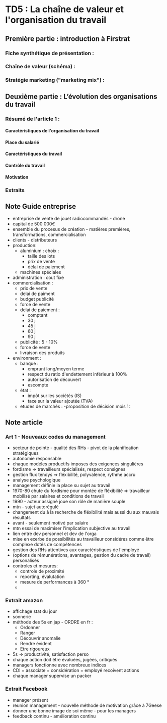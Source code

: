 # TD5 : La chaîne de valeur et l'organisation du travail

## Première partie : introduction à Firstrat

### Fiche synthétique de présentation :

### Chaîne de valeur (schéma) :

### Stratégie marketing ("marketing mix") :

## Deuxième partie : L’évolution des organisations du travail

### Résumé de l'article 1 :

#### Caractéristiques de l'organisation du travail

#### Place du salarié

#### Caractéristiques du travail

#### Contrôle du travail

#### Motivation

### Extraits

## Note Guide entreprise

- entreprise de vente de jouet radiocommandés - drone
- capital de 500 000€
- ensemble du procesus de création - matières premières, transformations, commercialisation
- clients - distributeurs
- production:
  - aluminium : choix :
    - taille des lots
    - prix de vente
    - délai de paiement
  - machines spéciales
- administration : cout fixe
- commercialisation :
  - prix de vente
  - delai de paiment
  - budget publicité
  - force de vente
  - delai de paiement :
    - comptant
    - 30 j
    - 45 j
    - 60 j
    - 90 j
  - publicité : 5 - 10%
  - force de vente
  - livraison des produits
- environment :
  - banque :
    - emprunt long/moyen terme
    - respect du ratio d'endettement inférieur à 100%
    - autorisation de découvert
    - escompte
  - état :
    - impôt sur les sociétés (IS)
    - taxe sur la valeur ajoutée (TVA)
  - etudes de marchés :
    -proposition de décision mois 1:

## Note article

### Art 1 - Nouveaux codes du management

- secteur de pointe - qualité des RHs - pivot de la planification stratégiques
- autonomie responsable
- chaque modéles productifs imposes des exigences singulières
- fordisme => travailleurs spécialisés, respect consignes
- gestion flux tendys => fléxibilité, polyvalence, rythme accru
- analyse psychologique
- management définie la place su sujet au travail
- 1970-80 chute du fordisme pour montée de fléxibilité => travailleur mobilisé par salaires et conditions de travail
- 1990 - acteur assigné joue son rôle de manière souple
- mtn - sujet autorégulé
- changement du à la recherche de fléxibilité mais aussi du aux mauvais résultats
- avant - seulement motivé par salaire
- mtn essai de maximiser l'implication subjective au travail
- lien entre dev personnel et dev de l'orga
- mise en exerbe de possibilités au travailleur considéres comme être complexe dotés de compétences
- gestion des RHs attentives aux caractéristiques de l'employé
- (options de rémunérations, avantages, gestion du cadre de travail) personalisés
- controles et mesures:
  - controle de proximité
  - reporting, évalutation
  - mesure de performances à 360 °
  -

### Extrait amazon

- affichage stat du jour
- sonnerie
- méthode des 5s en jap - ORDRE en fr :
  - Ordonner
  - Ranger
  - Découvrir anomalie
  - Rendre évident
  - Etre rigoureux
- 5s => productivité, satisfaction perso
- chaque action doit être évaluées, jugées, critiqués
- managers fonctionne avec nombreux indices
- CDI = associate = considération = employé recoivent actions
- chaque manager supervise un packer

### Extrait Facebook
- manager présent
- reunion management - nouvelle méthode de motivation grâce à 7Geese
- donner une bonne image de soi même - pour les managers
- feedback continu - amélioration continu
